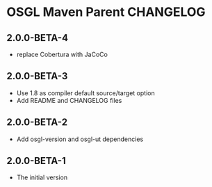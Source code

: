 # OSGL Maven Parent CHANGELOG

## 2.0.0-BETA-4

* replace Cobertura with JaCoCo

## 2.0.0-BETA-3

* Use 1.8 as compiler default source/target option
* Add README and CHANGELOG files

## 2.0.0-BETA-2

* Add osgl-version and osgl-ut dependencies


## 2.0.0-BETA-1

* The initial version 